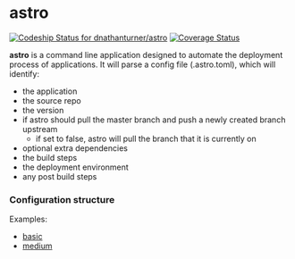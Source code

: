 # astro

[ ![Codeship Status for dnathanturner/astro](https://codeship.com/projects/f640d060-4300-0134-8a1c-1e76a446a475/status?branch=master)](https://codeship.com/projects/168312) [![Coverage Status](https://coveralls.io/repos/bitbucket/dnathanturner/astro/badge.svg?branch=master)](https://coveralls.io/bitbucket/dnathanturner/astro?branch=master)

**astro** is a command line application designed to automate the deployment process of applications. It will parse a config file (.astro.toml), which will identify:

  - the application
  - the source repo
  - the version
  - if astro should pull the master branch and push a newly created branch upstream
    - if set to false, astro will pull the branch that it is currently on
  - optional extra dependencies
  - the build steps
  - the deployment environment
  - any post build steps

### Configuration structure

Examples:

  - [basic](examples/basic_example.toml)
  - [medium](examples/medium_example.toml)
